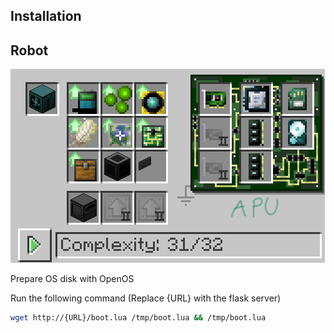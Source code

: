 ## Installation

## Robot

![robot recipe](https://github.com/Quphoria/MinecraftQuarryBot/raw/opencomputers/robot.png)  

Prepare OS disk with OpenOS

Run the following command (Replace {URL} with the flask server)  
```sh
wget http://{URL}/boot.lua /tmp/boot.lua && /tmp/boot.lua
```
